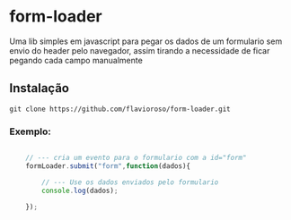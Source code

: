 # form-loader


Uma lib simples em javascript para pegar os dados de um formulario sem envio do header pelo navegador, assim tirando a necessidade de ficar pegando cada campo manualmente




## Instalação

    git clone https://github.com/flavioroso/form-loader.git


### Exemplo:
```javascript

    // --- cria um evento para o formulario com a id="form"
    formLoader.submit("form",function(dados){

        // --- Use os dados enviados pelo formulario
        console.log(dados);

    });
	
```
